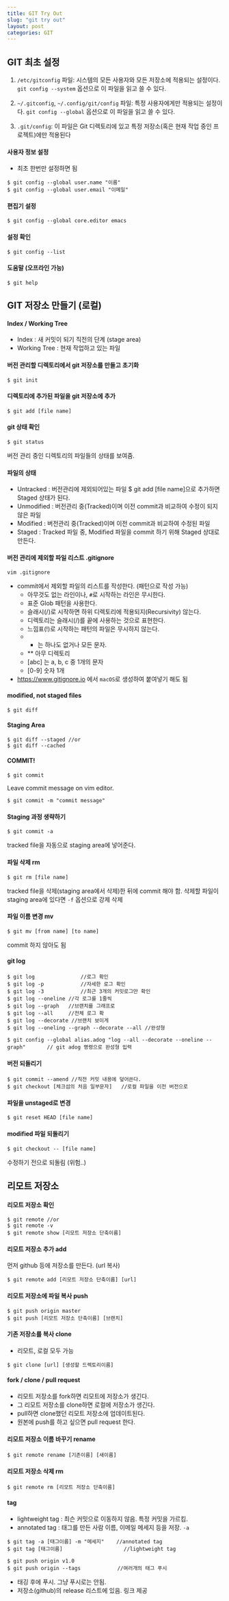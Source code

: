 ```yaml
---
title: GIT Try Out
slug: "git try out"
layout: post
categories: GIT
---
```


## GIT 최초 설정

1. `/etc/gitconfig` 파일: 시스템의 모든 사용자와 모든 저장소에 적용되는 설정이다. `git config --system` 옵션으로 이 파일을 읽고 쓸 수 있다.

2. `~/.gitconfig`, `~/.config/git/config` 파일: 특정 사용자에게만 적용되는 설정이다. `git config --global` 옵션으로 이 파일을 읽고 쓸 수 있다.

3. `.git/config`: 이 파일은 Git 디렉토리에 있고 특정 저장소(혹은 현재 작업 중인 프로젝트)에만 적용된다

#### 사용자 정보 설정

- 최초 한번만 설정하면 됨

```terminal
$ git config --global user.name "이름"
$ git config --global user.email "이메일"
```

#### 편집기 설정

```
$ git config --global core.editor emacs
```

#### 설정 확인

```
$ git config --list
```

#### 도움말 (오프라인 가능)

```
$ git help
```

## GIT 저장소 만들기 (로컬)

#### Index / Working Tree

- Index : 새 커밋이 되기 직전의 단계 (stage area)
- Working Tree : 현재 작업하고 있는 파일

#### 버전 관리할 디렉토리에서 git 저장소를 만들고 초기화

```
$ git init
```

#### 디렉토리에 추가된 파일을 git 저장소에 추가

```
$ git add [file name]
```

#### git 상태 확인

```
$ git status
```

버전 관리 중인 디렉토리의 파일들의 상태를 보여줌.

#### 파일의 상태

- Untracked : 버전관리에 제외되어있는 파일 $ git add [file name]으로 추가하면 Staged 상태가 된다.
- Unmodified : 버전관리 중(Tracked)이며 이전 commit과 비교하여 수정이 되지 않은 파일
- Modified : 버전관리 중(Tracked)이며 이전 commit과 비교하여 수정된 파일
- Staged : Tracked 파일 중, Modified 파일을 commit 하기 위해 Staged 상대로 만든다.

#### 버전 관리에 제외할 파일 리스트 .gitignore

```
vim .gitignore
```

- commit에서 제외할 파일의 리스트를 작성한다. (패턴으로 작성 가능)
	- 아무것도 없는 라인이나, `#`로 시작하는 라인은 무시한다.
	- 표준 Glob 패턴을 사용한다.
	- 슬래시(/)로 시작하면 하위 디렉토리에 적용되지(Recursivity) 않는다.
	- 디렉토리는 슬래시(/)를 끝에 사용하는 것으로 표현한다.
	- 느낌표(!)로 시작하는 패턴의 파일은 무시하지 않는다.
	- * 는 하나도 없거나 모든 문자.
	- ** 아무 디렉토리
	- [abc] 는 a, b, c 중 1개의 문자
	- [0-9] 숫자 1개
- https://www.gitignore.io 에서 `macOS`로 생성하여 붙여넣기 해도 됨

#### modified, not staged files

```
$ git diff
```

#### Staging Area

```
$ git diff --staged //or
$ git diff --cached
```

#### COMMIT!

```
$ git commit
```

Leave commit message on vim editor.

```
$ git commit -m "commit message"
```

#### Staging 과정 생략하기

```
$ git commit -a
```

tracked file을 자동으로 staging area에 넣어준다.

#### 파일 삭제 rm

```
$ git rm [file name]
```

tracked file을 삭제(staging area에서 삭제)한 뒤에 commit 해야 함.
삭제할 파일이 staging area에 있다면 `-f` 옵션으로 강제 삭제

#### 파일 이름 변경 mv

```
$ git mv [from name] [to name]
```
commit 하지 않아도 됨

#### git log

```
$ git log				//로그 확인
$ git log -p			//자세한 로그 확인
$ git log -3			//최근 3개의 커밋로그만 확인
$ git log --oneline	//각 로그를 1줄씩
$ git log --graph	//브랜치를 그래프로
$ git log --all		//전체 로그 확
$ git log --decorate //브랜치 보이게
$ git log --oneling --graph --decorate --all //완성형

$ git config --global alias.adog "log --all --decorate --oneline --graph"		// git adog 명령으로 완성형 입력

```

#### 버전 되돌리기

```
$ git commit --amend //직전 커밋 내용에 덮어쓴다.
$ git checkout [체크섬의 처음 일부문자]	//로컬 파일을 이전 버전으로

```

#### 파일을 unstaged로 변경

```
$ git reset HEAD [file name]
```

#### modified 파일 되돌리기

```
$ git checkout -- [file name]
```
수정하기 전으로 되돌림 (위험..)

## 리모트 저장소

#### 리모트 저장소 확인

```
$ git remote //or
$ git remote -v
$ git remote show [리모트 저장소 단축이름]
```

#### 리모트 저장소 추가 add

먼저 github 등에 저장소를 만든다. (url 복사)

```
$ git remote add [리모트 저장소 단축이름] [url]
```

#### 리모트 저장소에 파일 복사 push

```
$ git push origin master
$ git push [리모트 저장소 단축이름] [브랜치]
```

#### 기존 저장소를 복사 clone

- 리모트, 로컬 모두 가능

```
$ git clone [url] [생성할 드렉토리이름]
```

#### fork / clone / pull request

- 리모트 저장소를 fork하면 리모트에 저장소가 생긴다.
- 그 리모트 저장소를 clone하면 로컬에 저장소가 생긴다.
- pull하면 clone했던 리모트 저장소에 업데이트된다.
- 원본에 push를 하고 싶으면 pull request 한다.

#### 리모트 저장소 이름 바꾸기 rename

```
$ git remote rename [기존이름] [새이름]
```

#### 리모트 저장소 삭제 rm

```
$ git remote rm [리모트 저장소 단축이름]
```

#### tag

- lightweight tag : 최슨 커밋으로 이동하지 않음. 특정 커밋을 가르킴.
- annotated tag : 태그를 만든 사람 이름, 이메일 메세지 등을 저장. `-a`


```
$ git tag -a [태그이름] -m "메세지" 	//annotated tag
$ git tag [태그이름] 					//lightweight tag
```

```
$ git push origin v1.0
$ git push origin --tags			//여러개의 태그 푸시
```

- 태깅 후에 푸시. 그냥 푸시로는 안됨.
- 저장소(github)의 release 리스트에 있음. 링크 제공
